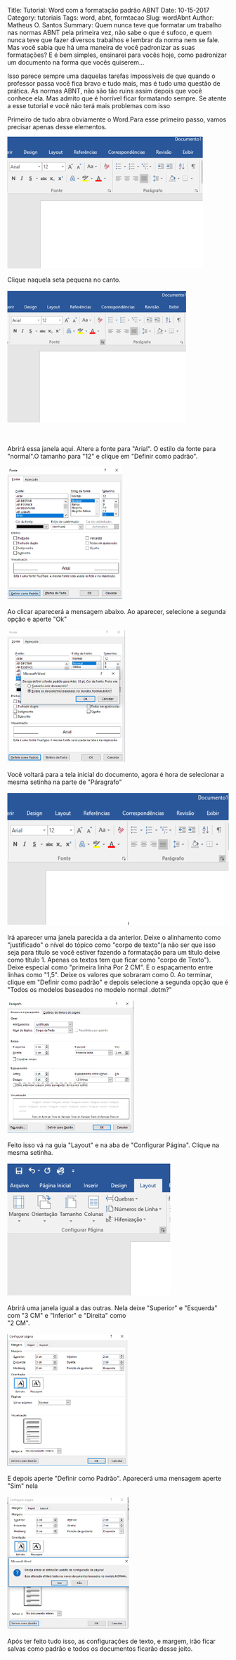 Title: Tutorial: Word com a formatação padrão ABNT
Date: 10-15-2017
Category: tutoriais
Tags: word, abnt, formtacao
Slug: wordAbnt
Author: Matheus O. Santos
Summary: Quem nunca teve que formatar um trabalho nas normas ABNT pela primeira vez, não sabe o que é sufoco, e quem nunca teve que fazer diversos trabalhos e lembrar da norma nem se fale. Mas você sabia que há uma maneira de você padronizar as suas formatações? E é bem simples, ensinarei para vocês hoje, como padronizar um documento na forma que vocês quiserem...

Isso parece sempre uma daquelas tarefas impossíveis de que quando o professor passa você fica bravo e tudo mais, mas é tudo uma questão de prática. As normas ABNT, não são tão ruins assim depois que você conhece ela. Mas admito que é horrível ficar formatando sempre. Se atente a esse tutorial e você não terá mais problemas com isso

Primeiro de tudo abra obviamente o Word.Para esse primeiro passo, vamos precisar apenas desse elementos. 

<a href="images/imagem-tutorial-word-formatacao-abnt-passo1.png"><img src="images/imagem-tutorial-word-formatacao-abnt-passo1.png" id="imagens"  height="300px"/></a>

Clique naquela seta pequena no canto.
<br><br>
<a href="images/imagem-tutorial-word-formatacao-abnt-passo2.png"><img src="images/imagem-tutorial-word-formatacao-abnt-passo2.png" id="imagens"  height="300px"/></a>

<br><br>
Abrirá essa janela aqui. Altere a fonte para "Arial". O estilo da fonte para "normal".O tamanho para "12" e clique em "Definir como padrão". 
<br><br>
<a href="images/imagem-tutorial-word-formatacao-abnt-passo3.png"><img src="images/imagem-tutorial-word-formatacao-abnt-passo3.png" id="imagens"  height="300px"/></a>
<br><br>
Ao clicar aparecerá a mensagem abaixo. Ao aparecer, selecione a segunda opção e aperte "Ok"
<br><br>
<a href=".images/imagem-tutorial-word-formatacao-abnt-passo4.png"><img src="images/imagem-tutorial-word-formatacao-abnt-passo4.png" id="imagens"  height="300px"/></a>
<br><br>
Você voltará para a tela inicial do documento, agora é hora de selecionar a mesma setinha na parte de "Páragrafo"
<br><br>
<a href="images/imagem-tutorial-word-formatacao-abnt-passo5.png"><img src="images/imagem-tutorial-word-formatacao-abnt-passo5.png" id="imagens"  height="300px"/></a>
<br><br>
Irá aparecer uma janela parecida a da anterior. Deixe o alinhamento como "justificado" o nível do tópico como "corpo de texto"(a não ser que isso seja para titulo se você estiver fazendo a formatação para um título deixe como título 1. Apenas os textos tem que ficar como "corpo de Texto"). Deixe especial como "primeira linha Por 2 CM". E o espaçamento entre linhas como "1,5". Deixe os valores que sobraram como 0. Ao terminar, clique em "Definir como padrão" e depois selecione a segunda opção que é "Todos os modelos baseados no modelo normal .dotm?"
<br><br>
<a href="images/imagem-tutorial-word-formatacao-abnt-passo6.png"><img src="images/imagem-tutorial-word-formatacao-abnt-passo6.png" id="imagens"  height="300px"/></a>
<br><br>
Feito isso vá na guia "Layout" e na aba de "Configurar Página". Clique na mesma setinha.
<br><br>
<a href="images/imagem-tutorial-word-formatacao-abnt-passo7.png"><img src="images/imagem-tutorial-word-formatacao-abnt-passo7.png" id="imagens"  height="300px"/></a>
<br><br>
Abrirá uma janela igual a das outras. Nela deixe "Superior" e "Esquerda" com "3 CM" e "Inferior" e "Direita" como <br> "2 CM". 
<br><br>
<a href="images/imagem-tutorial-word-formatacao-abnt-passo8.png"><img src="images/imagem-tutorial-word-formatacao-abnt-passo8.png" id="imagens"  height="300px"/></a>
<br><br> 
E depois aperte "Definir como Padrão". Aparecerá uma mensagem aperte "Sim" nela
<br><br>
<a href="images/imagem-tutorial-word-formatacao-abnt-passo9.png"><img src="images/imagem-tutorial-word-formatacao-abnt-passo9.png" id="imagens"  height="300px"/></a>
<br><br>
Após ter feito tudo isso, as configurações de texto, e margem, irão ficar salvas como padrão e todos os documentos ficarão desse jeito.
<br>
